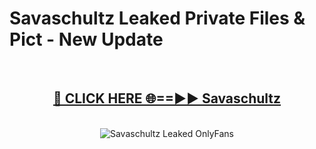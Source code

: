 # Savaschultz Leaked Private Files & Pict - New Update
<br>
<div align="center">
<h2><a href="https://mediafilles.blogspot.com/?title=Savaschultz" rel="nofollow">🔴 CLICK HERE 🌐==►► Savaschultz</a></h2>
<br>
<a href="https://mediafilles.blogspot.com/?title=Savaschultz" rel="nofollow" data-target="animated-image.originalLink"><img src="https://i.ibb.co.com/WyWwxjT/player-gif2.gif" alt="Savaschultz Leaked OnlyFans" style="max-width: 100%; display: inline-block;" data-target="animated-image.originalImage"></a>
</div>
<br>